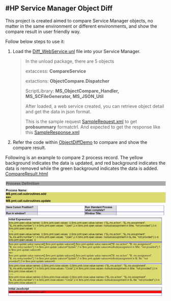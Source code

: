 #HP Service Manager Object Diff
---

This project is created aimed to compare Service Manager objects, no matter in the same environment or different environments, and show the compare result in user friendly way. 

Follow below steps to use it:

1. Load the [Diff_WebService.unl](Resources/Diff_WebService.unl "Diff_WebService.unl") file into your Service Manager.
	> In the unload package, there are 5 objects
	> 
	> extaccess: **CompareService**
	> 
	> extactions: **ObjectCompare.Dispatcher**
	> 
	> ScriptLibrary: **MS_ObjectCompare_Handler, MS_SCFileGenerator, MS_JSON_Util**
	> 
	> After loaded, a web service created, you can retrieve object detail and get the data in json format.
	> 
	> This is the sample request  [SampleRequest.xml](Resources/SampleRequest.xml "SampleRequest.xml") to get **probsummary** formatctrl. And expected to get the response like this [SampleResponse.xml](Resources/SampleResponse.xml "SampleResponse.xml") 

2. Refer the code within [ObjectDiffDemo](ObjectDiffDemo/ObjectDiffDemo "ObjectDiffDemo") to compare and show the compare result.

Following is an example to compare 2 process record. The yellow background indicates the data is updated, and red background indicates the data is removed while the green background indicates the data is added.  
[CompareResult.html](Resources/CompareResult.html "CompareResult.html")

![XX](Resources/CompareResult.jpd.jpg)

